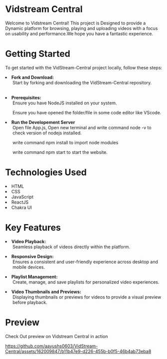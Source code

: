 # Vidstream Central
Welcome to Vidstream Central! This project is Designed to provide a Dynamic platform for browsing, playing and uploading videos with a focus on usability and performance.We hope you have a fantastic experience.
# Getting Started
To get started with the VidStream-Central project locally, follow these steps:
<br/>
<li>
<b> Fork and Download:</b>
  <ol> 
    Start by forking and downloading the VidStream-Central repository. 
  </ol>
</li>
<br/>
<li>
  <b>Prerequisites:</b> 
  <ol>
    Ensure you have NodeJS installed on your system.
  </ol>
  <ol>
     Ensure you have opened the folder/file in some code editor like VScode.
  </ol> 
</li>
<li>
  <b/>Run the Developement Server</b>
  <ol>
    Open file App.js, Open new terminal and write command node -v to check version of nodejs installed.
  </ol>
  <ol>
   write command npm install to import node modules
  </ol>
   <ol>
   write command npm start to start the website.
  </ol>
</li>

# Technologies Used
<li>
  HTML
</li>
<li>
  CSS
</li>
<li>
  JavaScript
</li>
<li>
  ReactJS
</li>
<li>
  Chakra UI
</li>

# Key Features

<li>
<b> Video Playback: </b>
  <ol> 
    Seamless playback of videos directly within the platform.
  </ol>
</li>
<li>
  <b>Responsive Design:</b> 
  <ol>
    Ensures a consistent and user-friendly experience across desktop and mobile devices.
  </ol>
</li>
<li>
  <b/>Playlist Management:</b>
  <ol>
    Create, manage, and save playlists for personalized video experiences.
  </ol>
</li>
<li>
  <b/>Video Thumbnails and Previews:</b>
  <ol>
   Displaying thumbnails or previews for videos to provide a visual preview before playback.
  </ol>
</li>

# Preview
Check Out preview on Vidstream Central in action

https://github.com/aayushs0603/VidStream-Central/assets/162009847/b11b47e9-d226-455b-b0f5-46b4ab73eba8

